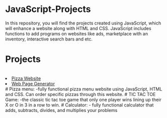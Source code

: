 # JavaScript-Projects
In this repository, you will find the projects created using JavaScript, which will enhance a website along with HTML and CSS. JavaScript includes functions to add programs on websites like ads, marketplace with an inventory, interactive search bars and etc.
# Projects
<br>
<li>
   <a href="https://github.com/DevXerxes/JavaScript-Projects/tree/main/Pizza_Project">Pizza Website</a>
 </li>
 <li>
   <a href="https://github.com/DevXerxes/Python-Projects/commit/3ce9a678055d6126c67eef6e83375b8540425874">Web Page Generator</a>
 </li>
# Pizza menu:
   -fully functional pizza menu website using JavaScript, HTML and CSS. Can order specific pizzas through this website.
# TIC TAC TOE Game:
    -the classic tic tac toe game that only one player wins lining up their X or O in 3 in a row to win.
# Calculator:
    - fully functional calculator that adds, subtracts, divides, and multiplies your problems
